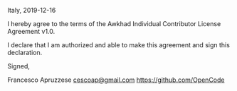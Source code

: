 Italy, 2019-12-16

I hereby agree to the terms of the Awkhad Individual Contributor License
Agreement v1.0.

I declare that I am authorized and able to make this agreement and sign this
declaration.

Signed,

Francesco Apruzzese cescoap@gmail.com https://github.com/OpenCode
